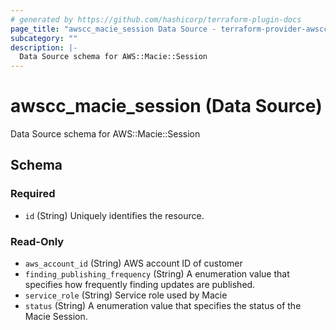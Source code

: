 ```yaml
---
# generated by https://github.com/hashicorp/terraform-plugin-docs
page_title: "awscc_macie_session Data Source - terraform-provider-awscc"
subcategory: ""
description: |-
  Data Source schema for AWS::Macie::Session
---
```


# awscc_macie_session (Data Source)

Data Source schema for AWS::Macie::Session



<!-- schema generated by tfplugindocs -->
## Schema

### Required

- `id` (String) Uniquely identifies the resource.

### Read-Only

- `aws_account_id` (String) AWS account ID of customer
- `finding_publishing_frequency` (String) A enumeration value that specifies how frequently finding updates are published.
- `service_role` (String) Service role used by Macie
- `status` (String) A enumeration value that specifies the status of the Macie Session.
